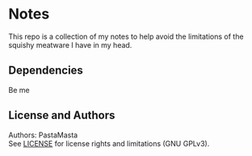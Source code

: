 Notes
======================================

This repo is a collection of my notes to help avoid the limitations of the squishy meatware I have in my head.

Dependencies
--------------
Be me

License and Authors
-------------------
Authors: PastaMasta  
See [LICENSE](LICENSE.md) for license rights and limitations (GNU GPLv3).
